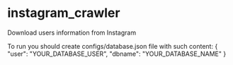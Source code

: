 # instagram_crawler
Download users information from Instagram

To run you should create configs/database.json file with such content:
{
    "user": "YOUR_DATABASE_USER",
    "dbname": "YOUR_DATABASE_NAME"
}
